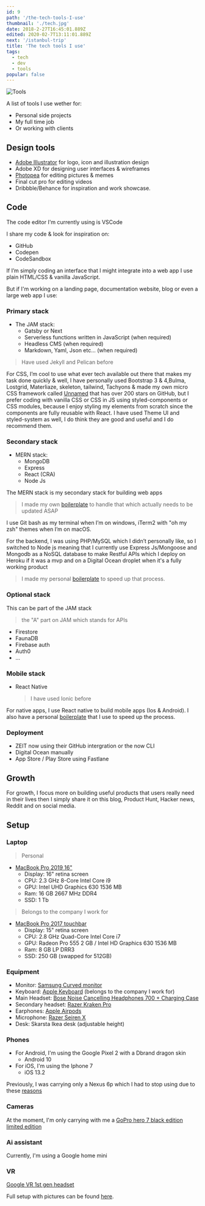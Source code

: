 ```yaml
---
id: 9
path: '/the-tech-tools-I-use'
thumbnail: './tech.jpg'
date: 2018-2-27T16:45:01.889Z
edited: 2020-02-7T13:11:01.889Z
next: '/istanbul-trip'
title: 'The tech tools I use'
tags:
  - tech
  - dev
  - tools
popular: false
---
```


![Tools](tech.jpg)

A list of tools I use wether for:

- Personal side projects
- My full time job
- Or working with clients

## Design tools

- [Adobe Illustrator](https://amzn.to/2Ygdmek) for logo, icon and illustration design
- Adobe XD for designing user interfaces & wireframes
- [Photopea](https://www.photopea.com/?ref=smakosh.com) for editing pictures & memes
- Final cut pro for editing videos
- Dribbble/Behance for inspiration and work showcase.

## Code

The code editor I'm currently using is VSCode

I share my code & look for inspiration on:

- GitHub
- Codepen
- CodeSandbox

If I’m simply coding an interface that I might integrate into a web app I use plain HTML/CSS & vanilla JavaScript.

But if I'm working on a landing page, documentation website, blog or even a large web app I use:

### Primary stack

- The JAM stack:
  - Gatsby or Next
  - Serverless functions written in JavaScript (when required)
  - Headless CMS (when required)
  - Markdown, Yaml, Json etc... (when required)

> Have used Jekyll and Pelican before

For CSS, I’m cool to use what ever tech available out there that makes my task done quickly & well, I have personally used Bootstrap 3 & 4,Bulma, Lostgrid, Materliaze, skeleton, tailwind, Tachyons & made my own micro CSS framework called [Unnamed](https://unnamed.smakosh.com/) that has over 200 stars on GitHub, but I prefer coding with vanilla CSS or CSS in JS using styled-components or CSS modules, because I enjoy styling my elements from scratch since the components are fully reusable with React.
I have used Theme UI and styled-system as well, I do think they are good and useful and I do recommend them.

### Secondary stack

- MERN stack:
  - MongoDB
  - Express
  - React (CRA)
  - Node Js

The MERN stack is my secondary stack for building web apps

> I made my own [boilerplate](https://github.com/smakosh/personal-react-app-boilerplate) to handle that which actually needs to be updated ASAP

I use Git bash as my terminal when I’m on windows, iTerm2 with "oh my zsh" themes when I’m on macOS.

For the backend, I was using PHP/MySQL which I didn’t personally like, so I switched to Node js meaning that I currently use Express Js/Mongoose and Mongodb as a NoSQL database to make Restful APIs which I deploy on Heroku if it was a mvp and on a Digital Ocean droplet when it's a fully working product

> I made my personal [boilerplate](https://github.com/smakosh/rest-api-boilerplate-v2) to speed up that process.

### Optional stack

This can be part of the JAM stack

> the "A" part on JAM which stands for APIs

- Firestore
- FaunaDB
- Firebase auth
- Auth0
- ...

### Mobile stack

- React Native
  > I have used Ionic before

For native apps, I use React native to build mobile apps (Ios & Android). I also have a personal [boilerplate](https://github.com/smakosh/RN-personal-boilerplate) that I use to speed up the process.

### Deployment

- ZEIT now using their GitHub intergration or the now CLI
- Digital Ocean manually
- App Store / Play Store using Fastlane

## Growth

For growth, I focus more on building useful products that users really need in their lives then I simply share it on this blog, Product Hunt, Hacker news, Reddit and on social media.

## Setup

### Laptop

> Personal

- [MacBook Pro 2019 16"](https://amzn.to/2OyMC62)
  - Display: 16" retina screen
  - CPU: 2.3 GHz 8-Core Intel Core i9
  - GPU: Intel UHD Graphics 630 1536 MB
  - Ram: 16 GB 2667 MHz DDR4
  - SSD: 1 Tb

> Belongs to the company I work for

- [MacBook Pro 2017 touchbar](https://amzn.to/2YBeJpa)
  - Display: 15" retina screen
  - CPU: 2.8 GHz Quad-Core Intel Core i7
  - GPU: Radeon Pro 555 2 GB / Intel HD Graphics 630 1536 MB
  - Ram: 8 GB LP DRR3
  - SSD: 250 GB (swapped for 512GB)

### Equipment

- Monitor: [Samsung Curved monitor](https://amzn.to/2s8OjyC)
- Keyboard: [Apple Keyboard](https://amzn.to/2P1xf6H) (belongs to the company I work for)
- Main Headset: [Bose Noise Cancelling Headphones 700 + Charging Case](https://amzn.to/2ODY7cC)
- Secondary headset: [Razer Kraken Pro](https://amzn.to/2LiN1c4)
- Earphones: [Apple Airpods](https://amzn.to/2PtHmR3)
- Microphone: [Razer Seiren X](https://amzn.to/38jk1dj)
- Desk: Skarsta Ikea desk (adjustable height)

### Phones

- For Android, I'm using the Google Pixel 2 with a Dbrand dragon skin
  - Android 10
- For iOS, I'm using the Iphone 7
  - iOS 13.2

Previously, I was carrying only a Nexus 6p which I had to stop using due to these [reasons](/pixel-2-review-and-why-Nexus-6p-is-a-bad-choice)

### Cameras

At the moment, I'm only carrying with me a [GoPro hero 7 black edition limited edition](https://amzn.to/2X5rw5A)

### Ai assistant

Currently, I'm using a Google home mini

### VR

[Google VR 1st gen headset](https://amzn.to/2XbPLiv)

Full setup with pictures can be found [here](https://docs.google.com/document/d/1falYEEHhJxq4HIXwOPoc4lk0AYsfHY4U6ZCcY4Srs8g/edit?usp=sharing).

